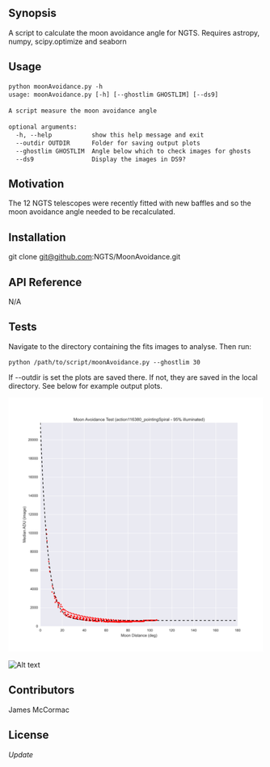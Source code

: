 ## Synopsis

A script to calculate the moon avoidance angle for NGTS. Requires astropy, numpy, scipy.optimize and seaborn

## Usage
```
python moonAvoidance.py -h 
usage: moonAvoidance.py [-h] [--ghostlim GHOSTLIM] [--ds9]

A script measure the moon avoidance angle 

optional arguments: 
  -h, --help           show this help message and exit 
  --outdir OUTDIR      Folder for saving output plots 
  --ghostlim GHOSTLIM  Angle below which to check images for ghosts 
  --ds9                Display the images in DS9? 
```
## Motivation

The 12 NGTS telescopes were recently fitted with new baffles and so the moon avoidance angle needed to be recalculated. 

## Installation

git clone git@github.com:NGTS/MoonAvoidance.git

## API Reference

N/A

## Tests
Navigate to the directory containing the fits images to analyse. Then run: <br/>
``` 
python /path/to/script/moonAvoidance.py --ghostlim 30 
```
If --outdir is set the plots are saved there. If not, they are saved in the local directory. See below for example output plots. 

![Alt text](MoonAvoidance_action116380_pointingSpiral.png?raw=true "Title")

![Alt text](GhostCheck-30_action116380_pointingSpiral.png?raw=true "Title")

## Contributors

James McCormac

## License

_Update_
